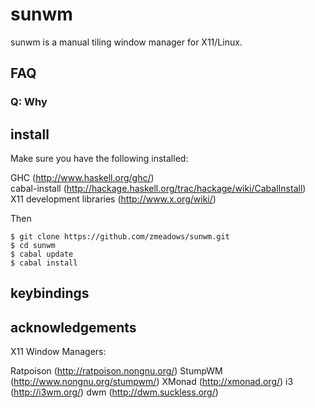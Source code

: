 # sunwm

sunwm is a manual tiling window manager for X11/Linux.

## FAQ

### Q: Why

## install

Make sure you have the following installed:

GHC (http://www.haskell.org/ghc/) <br />
cabal-install (http://hackage.haskell.org/trac/hackage/wiki/CabalInstall) <br />
X11 development libraries (http://www.x.org/wiki/) <br />

Then

<pre><code>$ git clone https://github.com/zmeadows/sunwm.git
$ cd sunwm
$ cabal update
$ cabal install</pre></code>

## keybindings

## acknowledgements

X11 Window Managers:

Ratpoison (http://ratpoison.nongnu.org/)
StumpWM (http://www.nongnu.org/stumpwm/)
XMonad (http://xmonad.org/)
i3 (http://i3wm.org/)
dwm (http://dwm.suckless.org/)
